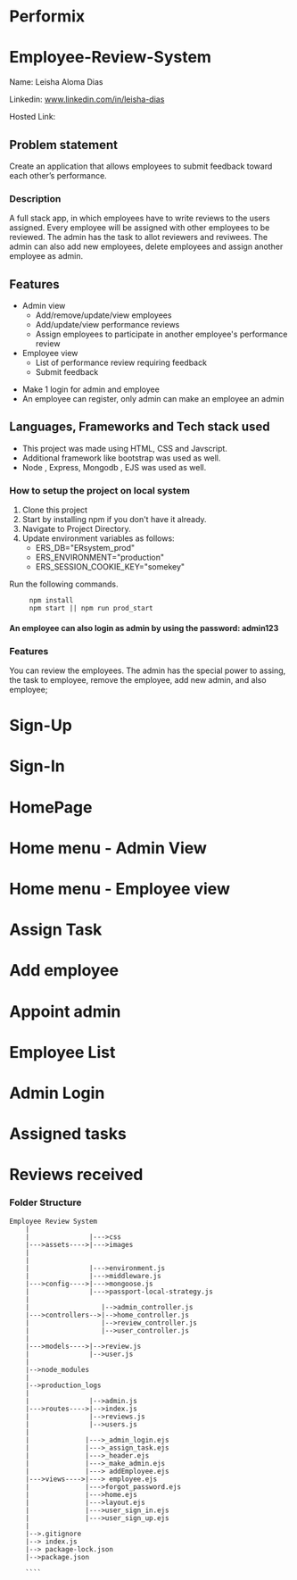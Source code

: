 # Performix
# Employee-Review-System

Name: Leisha Aloma Dias

Linkedin: www.linkedin.com/in/leisha-dias

Hosted Link: 

## Problem statement
Create an application that allows employees to submit feedback toward each other’s performance.

### Description

A full stack app, in which employees have to write reviews to the users assigned.
Every employee will be assigned with other employees to be reviewed.
The admin has the task to allot reviewers and reviwees. The admin can also add new employees, delete employees and assign another employee as admin.

## Features
- Admin view
  - Add/remove/update/view employees
  - Add/update/view performance reviews
  - Assign employees to participate in another employee's performance review
- Employee view
  - List of performance review requiring feedback
  - Submit feedback
* Make 1 login for admin and employee
* An employee can register, only admin can make an employee an admin


## Languages, Frameworks and Tech stack used
- This project was made using HTML, CSS and Javscript.
- Additional framework like bootstrap was used as well.
- Node , Express, Mongodb , EJS was used as well.

### How to setup the project on local system

  1. Clone this project
  2. Start by installing npm if you don't have it already.
  3. Navigate to Project Directory.
  4. Update environment variables as follows:
      - ERS_DB="ERsystem_prod"
      - ERS_ENVIRONMENT="production"
      - ERS_SESSION_COOKIE_KEY="somekey"

Run the following commands.
   ```` 
        npm install 
        npm start || npm run prod_start
   ````

#### An employee can also login as admin by using the password: admin123

### Features

  You can review the employees. The admin has the special power to assing, the task to employee, remove the employee, add new admin, and also employee;
  
  # Sign-Up
  

  # Sign-In
  

  # HomePage
  
  
  # Home menu - Admin View
  

  # Home menu - Employee view
  
  
  # Assign Task
  

  # Add employee
  

  # Appoint admin
  
  
  # Employee List
  
  
  # Admin Login
  

  # Assigned tasks
  

  # Reviews received
  

### Folder Structure

```
Employee Review System
    |
    |               |--->css
    |--->assets---->|--->images
    |             
    |
    |               |--->environment.js
    |               |--->middleware.js
    |--->config---->|--->mongoose.js
    |               |--->passport-local-strategy.js
    |
    |                  |-->admin_controller.js
    |--->controllers-->|-->home_controller.js
    |                  |-->review_controller.js
    |                  |-->user_controller.js
    |
    |--->models---->|-->review.js
    |               |-->user.js
    |
    |-->node_modules
    |
    |-->production_logs
    |
    |               |-->admin.js
    |--->routes---->|-->index.js
    |               |-->reviews.js
    |               |-->users.js
    |
    |              |--->_admin_login.ejs
    |              |--->_assign_task.ejs
    |              |--->_header.ejs
    |              |--->_make_admin.ejs
    |              |---> addEmployee.ejs
    |--->views---->|---> employee.ejs
    |              |--->forgot_password.ejs
    |              |--->home.ejs
    |              |--->layout.ejs
    |              |--->user_sign_in.ejs
    |              |--->user_sign_up.ejs
    |
    |-->.gitignore
    |--> index.js
    |--> package-lock.json
    |-->package.json
    
    ````
